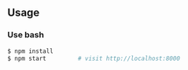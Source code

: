 
## Usage

### Use bash

```bash
$ npm install
$ npm start         # visit http://localhost:8000
```
